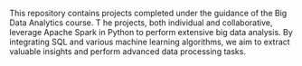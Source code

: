 This repository contains projects completed under the guidance of the Big Data Analytics course. T
he projects, both individual and collaborative, leverage Apache Spark in Python to perform extensive big data analysis. 
By integrating SQL and various machine learning algorithms, we aim to extract valuable insights and perform advanced data processing tasks.
